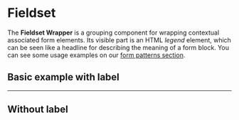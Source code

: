 # Fieldset

The **Fieldset Wrapper** is a grouping component for wrapping contextual associated form elements. 
Its visible part is an HTML *legend* element, which can be seen like a headline for describing the meaning of a form block.
You can see some usage examples on our [form patterns section](#/patterns/forms#resources).

## Basic example with label

<Playground :markup="withLabel"></Playground>

--- 

## Without label

<Playground :markup="withoutLabel"></Playground>

<script lang="ts">
  import Vue from 'vue';
  import Component from 'vue-class-component';
  
  @Component
  export default class Code extends Vue {
    withLabel =
`<p-fieldset-wrapper label="Some legend label">
  <p-text-field-wrapper label="Some label">
    <input type="text" name="some-name"/>
  </p-text-field-wrapper>
</p-fieldset-wrapper>`;

    withoutLabel =
`<p-fieldset-wrapper>
  <p-text-field-wrapper label="Some label">
    <input type="text" name="some-name"/>
  </p-text-field-wrapper>
</p-fieldset-wrapper>`;
  }
</script>